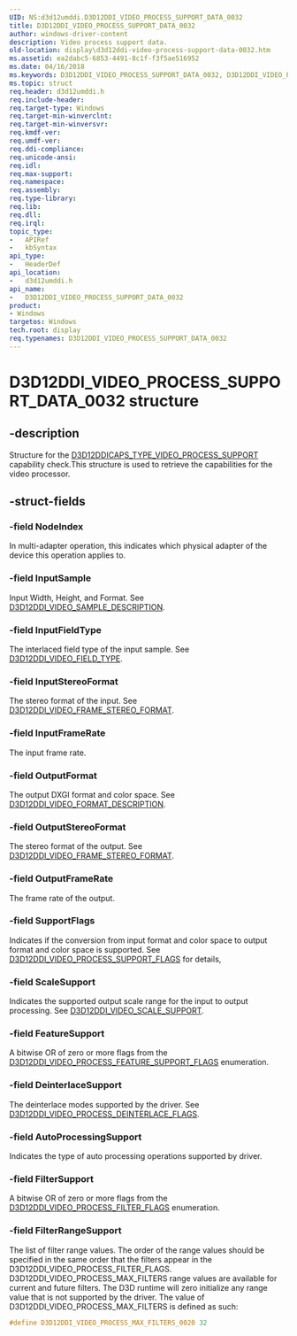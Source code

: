 ```yaml
---
UID: NS:d3d12umddi.D3D12DDI_VIDEO_PROCESS_SUPPORT_DATA_0032
title: D3D12DDI_VIDEO_PROCESS_SUPPORT_DATA_0032
author: windows-driver-content
description: Video process support data.
old-location: display\d3d12ddi-video-process-support-data-0032.htm
ms.assetid: ea2dabc5-6853-4491-8c1f-f3f5ae516952
ms.date: 04/16/2018
ms.keywords: D3D12DDI_VIDEO_PROCESS_SUPPORT_DATA_0032, D3D12DDI_VIDEO_PROCESS_SUPPORT_DATA_0032 structure [Display Devices], d3d12umddi/D3D12DDI_VIDEO_PROCESS_SUPPORT_DATA_0032, display.d3d12ddi-video-process-support-data-0032
ms.topic: struct
req.header: d3d12umddi.h
req.include-header:
req.target-type: Windows
req.target-min-winverclnt:
req.target-min-winversvr:
req.kmdf-ver:
req.umdf-ver:
req.ddi-compliance:
req.unicode-ansi:
req.idl:
req.max-support:
req.namespace:
req.assembly:
req.type-library:
req.lib:
req.dll:
req.irql:
topic_type:
-	APIRef
-	kbSyntax
api_type:
-	HeaderDef
api_location:
-	d3d12umddi.h
api_name:
-	D3D12DDI_VIDEO_PROCESS_SUPPORT_DATA_0032
product:
- Windows
targetos: Windows
tech.root: display
req.typenames: D3D12DDI_VIDEO_PROCESS_SUPPORT_DATA_0032
---
```


# D3D12DDI_VIDEO_PROCESS_SUPPORT_DATA_0032 structure


## -description


Structure for the [D3D12DDICAPS_TYPE_VIDEO_PROCESS_SUPPORT](ns-d3d12umddi-d3d12ddi_video_decode_support_data_0020.md) capability check.This structure is used to retrieve the capabilities for the video processor.


## -struct-fields




### -field NodeIndex

In multi-adapter operation, this indicates which physical adapter of the device this operation applies to.


### -field InputSample

Input Width, Height, and Format. See [D3D12DDI_VIDEO_SAMPLE_DESCRIPTION](ns-d3d12umddi-d3d12ddi_video_sample_description_0020.md).


### -field InputFieldType

The interlaced field type of the input sample. See [D3D12DDI_VIDEO_FIELD_TYPE](ne-d3d12umddi-d3d12ddi_video_field_type_0020.md).


### -field InputStereoFormat

The stereo format of the input. See [D3D12DDI_VIDEO_FRAME_STEREO_FORMAT](ne-d3d12umddi-d3d12ddi_video_frame_stereo_format_0020.md).


### -field InputFrameRate

The input frame rate.


### -field OutputFormat

The output DXGI format and color space. See [D3D12DDI_VIDEO_FORMAT_DESCRIPTION](ns-d3d12umddi-d3d12ddi_video_format_description_0020.md).


### -field OutputStereoFormat

The stereo format of the output. See [D3D12DDI_VIDEO_FRAME_STEREO_FORMAT](ne-d3d12umddi-d3d12ddi_video_frame_stereo_format_0020.md).


### -field OutputFrameRate

The frame rate of the output.


### -field SupportFlags

Indicates if the conversion from input format and color space to output format and color space is supported. See [D3D12DDI_VIDEO_PROCESS_SUPPORT_FLAGS](ne-d3d12umddi-d3d12ddi_video_process_support_flags_0022.md) for details,


### -field ScaleSupport

Indicates the supported output scale range for the input to output processing. See [D3D12DDI_VIDEO_SCALE_SUPPORT](ns-d3d12umddi-d3d12ddi_video_scale_support_0032.md).


### -field FeatureSupport

A bitwise OR of zero or more flags from the [D3D12DDI_VIDEO_PROCESS_FEATURE_SUPPORT_FLAGS](ne-d3d12umddi-d3d12ddi_video_process_feature_support_flags_0020.md) enumeration.


### -field DeinterlaceSupport

The deinterlace modes supported by the driver. See [D3D12DDI_VIDEO_PROCESS_DEINTERLACE_FLAGS](ne-d3d12umddi-d3d12ddi_video_process_deinterlace_flags_0020.md).


### -field AutoProcessingSupport

Indicates the type of auto processing operations supported by driver.


### -field FilterSupport

A bitwise OR of zero or more flags from the [D3D12DDI_VIDEO_PROCESS_FILTER_FLAGS](ne-d3d12umddi-d3d12ddi_video_process_filter_flags_0020.md) enumeration.


### -field FilterRangeSupport

The list of filter range values. The order of the range values should be specified in the same order that the filters appear in the D3D12DDI_VIDEO_PROCESS_FILTER_FLAGS. D3D12DDI_VIDEO_PROCESS_MAX_FILTERS range values are available for current and future filters. The D3D runtime will zero initialize any range value that is not supported by the driver.
The value of D3D12DDI_VIDEO_PROCESS_MAX_FILTERS is defined as such:

```c
#define D3D12DDI_VIDEO_PROCESS_MAX_FILTERS_0020 32
```

